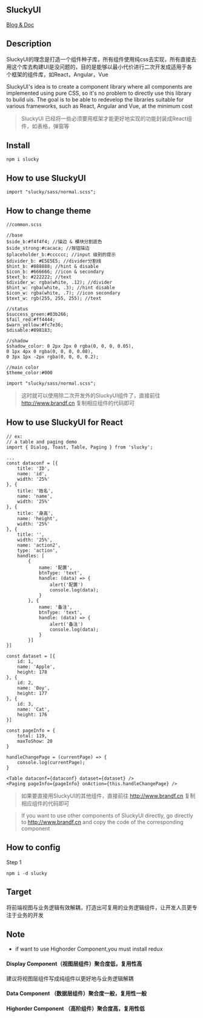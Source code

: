 <!--
 * @Description: In User Settings Edit
 * @Author: your name
 * @Date: 2019-07-30 14:29:50
 * @LastEditTime: 2019-07-30 14:29:50
 * @LastEditors: your name
 -->
## SluckyUI

[Blog & Doc](http://www.brandf.cn)

## Description

SluckyUI的理念是打造一个组件种子库，所有组件使用纯css去实现，所有直接去用这个库去构建UI是没问题的，目的是能够以最小代价进行二次开发成适用于各个框架的组件库，如React，Angular，Vue

SluckyUI's idea is to create a component library where all components are implemented using pure CSS, so it's no problem to directly use this library to build uis. The goal is to be able to redevelop the libraries suitable for various frameworks, such as React, Angular and Vue, at the minimum cost

> SluckyUI 已经将一些必须要用框架才能更好地实现的功能封装成React组件，如表格，弹窗等

## Install

```
npm i slucky
```

## How to use SluckyUI

```
import "slucky/sass/normal.scss";
```

## How to change theme

```
//common.scss

//base
$side_b:#f4f4f4; //描边 & 模块分割底色
$side_strong:#cacaca; //按钮描边
$placeholder_b:#cccccc; //input 级别的提示
$divider_b: #E5E5E5; //divider分割线
$hint_b: #888888; //hint & disable
$icon_b: #666666; //icon & secondary
$text_b: #222222; //text
$divider_w: rgba(white, .12); //divider
$hint_w: rgba(white, .3); //hint disable
$icon_w: rgba(white, .7); //icon secondary
$text_w: rgb(255, 255, 255); //text

//status
$success_green:#03b266;
$fail_red:#ff4444;
$warn_yellow:#fc7e36;
$disable:#898183;

//shadow
$shadow_color: 0 2px 2px 0 rgba(0, 0, 0, 0.05),
0 1px 4px 0 rgba(0, 0, 0, 0.08),
0 3px 1px -2px rgba(0, 0, 0, 0.2);

//main color
$theme_color:#000

import "slucky/sass/normal.scss";
```

> 这时就可以使用除二次开发外的SluckyUI组件了，直接前往 http://www.brandf.cn 复制相应组件的代码即可

## How to use SluckyUI for React

```
// ex: 
// a table and paging demo
import { Dialog, Toast, Table, Paging } from 'slucky';

...
const dataconf = [{
    title: 'ID',
    name: 'id',
    width: '25%'
}, {
    title: '姓名',
    name: 'name',
    width: '25%'
}, {
    title: '身高',
    name: 'height',
    width: '25%'
}, {
    title: '',
    width: '25%',
    name: 'action2',
    type: 'action',
    handles: [
        {
            name: '配置',
            btnType: 'text',
            handle: (data) => {
                alert('配置')
                console.log(data);
            }
        }, {
            name: '备注',
            btnType: 'text',
            handle: (data) => {
                alert('备注')
                console.log(data);
            }
        }]
}]

const dataset = [{
    id: 1,
    name: 'Apple',
    height: 178
}, {
    id: 2,
    name: 'Boy',
    height: 177
}, {
    id: 3,
    name: 'Cat',
    height: 176
}]

const pageInfo = {
    total: 119,
    maxToShow: 20
}

handleChangePage = (currentPage) => {
    console.log(currentPage);
}

<Table dataconf={dataconf} dataset={dataset} />
<Paging pageInfo={pageInfo} onAction={this.handleChangePage} />

```

> 如果要直接用SluckyUI的其他组件，直接前往 http://www.brandf.cn 复制相应组件的代码即可

> If you want to use other components of SluckyUI directly, go directly to http://www.brandf.cn and copy the code of the corresponding component


## How to config
Step 1
```
npm i -d slucky
```

## Target
将前端视图与业务逻辑有效解耦，打造出可复用的业务逻辑组件，让开发人员更专注于业务的开发

## Note
- if want to use Highorder Component,you must install redux

#### Display Component（视图层组件）聚合度低，复用性高
建议将视图层组件写成纯组件以更好地与业务逻辑解耦

#### Data Component （数据层组件）聚合度一般，复用性一般

#### Highorder Component （高阶组件）聚合度高，复用性低
